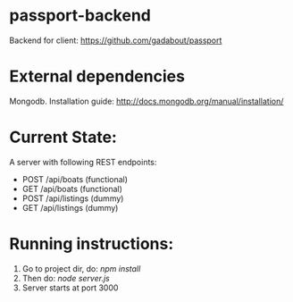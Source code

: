 # passport-backend
Backend for client: https://github.com/gadabout/passport

# External dependencies
Mongodb. Installation guide: http://docs.mongodb.org/manual/installation/

# Current State: 
A server with following REST endpoints:
* POST /api/boats (functional)
* GET /api/boats  (functional)
* POST /api/listings (dummy)
* GET /api/listings  (dummy)

# Running instructions:
1. Go to project dir, do: *npm install* 
2. Then do:  *node server.js*
3. Server starts at port 3000
